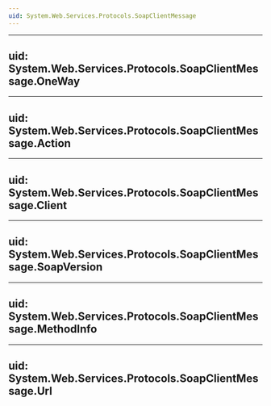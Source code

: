 ```yaml
---
uid: System.Web.Services.Protocols.SoapClientMessage
---
```


---
uid: System.Web.Services.Protocols.SoapClientMessage.OneWay
---

---
uid: System.Web.Services.Protocols.SoapClientMessage.Action
---

---
uid: System.Web.Services.Protocols.SoapClientMessage.Client
---

---
uid: System.Web.Services.Protocols.SoapClientMessage.SoapVersion
---

---
uid: System.Web.Services.Protocols.SoapClientMessage.MethodInfo
---

---
uid: System.Web.Services.Protocols.SoapClientMessage.Url
---
